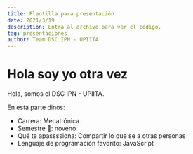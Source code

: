 ```yaml
---
title: Plantilla para presentación
date: 2021/3/19
description: Entra al archivo para ver el código.
tag: presentaciones
author: Team DSC IPN - UPIITA
---
```

# Hola soy yo otra vez

Hola, somos el DSC IPN - UPIITA. 

En esta parte dinos:

- Carrera: Mecatrónica
- Semestre 👀: noveno
- Qué te apassssiona: Compartir lo que se a otras personas
- Lenguaje de programación favorito: JavaScript
